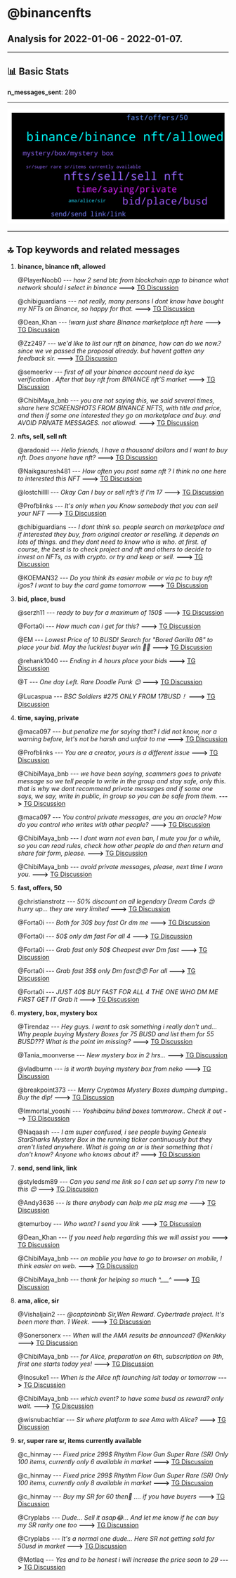 # **@binancenfts**
 ## Analysis for **2022-01-06** - **2022-01-07**.

---

## 📊 **Basic Stats**

**n_messages_sent**: 280

---
![wordcloud](binancenfts_1Days_wordcloud.png)

---


## 🔝 **Top keywords and related messages**

1. **binance, binance nft, allowed**

    @PlayerNoob0 --- *how 2 send btc from blockchain app to binance  what network should i select in binance* **--->** [TG Discussion](https://t.me/binancenfts/425753)

    @chibiguardians --- *not really, many persons I dont know have bought my NFTs on Binance, so happy for that.* **--->** [TG Discussion](https://t.me/binancenfts/425355)

    @Dean_Khan --- *!warn just share Binance marketplace nft here* **--->** [TG Discussion](https://t.me/binancenfts/425530)

    @Zz2497 --- *we'd like to list our nft on binance, how can do we now.? since we ve passed the proposal already. but havent gotten any feedback sir.* **--->** [TG Discussion](https://t.me/binancenfts/426013)

    @semeerkv --- *first of all your binance account need do kyc verification . After that buy nft from BINANCE nft’S market* **--->** [TG Discussion](https://t.me/binancenfts/426426)

    @ChibiMaya_bnb --- *you are not saying this, we said several times, share here SCREENSHOTS FROM BINANCE NFTS, with title and price, and then if some one interested they go on marketplace and buy. and AVOID PRIVATE MESSAGES. not allowed.* **--->** [TG Discussion](https://t.me/binancenfts/425401)

2. **nfts, sell, sell nft**

    @aradoaid --- *Hello friends, I have a thousand dollars and I want to buy nft. Does anyone have nft?* **--->** [TG Discussion](https://t.me/binancenfts/426238)

    @Naikgauresh481 --- *How often you post same nft ? I think no one here to interested this NFT* **--->** [TG Discussion](https://t.me/binancenfts/425663)

    @lostchillll --- *Okay Can I buy or sell nft’s if I’m 17* **--->** [TG Discussion](https://t.me/binancenfts/425711)

    @Profblinks --- *It's only when you Know somebody that you can sell your NFT* **--->** [TG Discussion](https://t.me/binancenfts/425354)

    @chibiguardians --- *I dont think so. people search on marketplace and if interested they buy, from original creator or reselling. it depends on lots of things. and they dont need to know who is who. at first. of course, the best is to check project and nft and others to decide to invest on NFTs, as with crypto. or try and keep or sell.* **--->** [TG Discussion](https://t.me/binancenfts/425383)

    @KOEMAN32 --- *Do you think its easier mobile or via pc to buy nft igos? I want to buy the card game tomorrow* **--->** [TG Discussion](https://t.me/binancenfts/425304)

3. **bid, place, busd**

    @serzh11 --- *ready to buy for a maximum of 150$* **--->** [TG Discussion](https://t.me/binancenfts/426220)

    @Forta0i --- *How much can i get for this?* **--->** [TG Discussion](https://t.me/binancenfts/425558)

    @EM --- *Lowest Price of 10 BUSD!  Search for "Bored Gorilla 08" to place your bid.  May the luckiest buyer win 🤝🏼* **--->** [TG Discussion](https://t.me/binancenfts/425749)

    @rehank1040 --- *Ending in 4 hours place your bids* **--->** [TG Discussion](https://t.me/binancenfts/425630)

    @T --- *One day Left. Rare Doodle Punk 😊* **--->** [TG Discussion](https://t.me/binancenfts/425500)

    @Lucaspua --- *BSC Soldiers #275 ONLY FROM 17BUSD！* **--->** [TG Discussion](https://t.me/binancenfts/425483)

4. **time, saying, private**

    @maca097 --- *but penalize me for saying that? I did not know, nor a warning before, let's not be harsh and unfair to me* **--->** [TG Discussion](https://t.me/binancenfts/425409)

    @Profblinks --- *You are a creator, yours is a different issue* **--->** [TG Discussion](https://t.me/binancenfts/425376)

    @ChibiMaya_bnb --- *we have been saying, scammers goes to private message so we tell people to write in the group and stay safe, only this. that is why we dont recommend private messages and if some one says, we say, write in public, in group so you can be safe from them.* **--->** [TG Discussion](https://t.me/binancenfts/425405)

    @maca097 --- *You control private messages, are you an oracle? How do you control who writes with other people?* **--->** [TG Discussion](https://t.me/binancenfts/425404)

    @ChibiMaya_bnb --- *I dont warn not even ban, I mute you for a while, so you can read rules, check how other people do and then return and share fair form, please.* **--->** [TG Discussion](https://t.me/binancenfts/425418)

    @ChibiMaya_bnb --- *avoid private messages, please, next time I warn you.* **--->** [TG Discussion](https://t.me/binancenfts/425395)

5. **fast, offers, 50**

    @christianstrotz --- *50% discount on all legendary Dream Cards 😍 hurry up… they are very limited* **--->** [TG Discussion](https://t.me/binancenfts/425185)

    @Forta0i --- *Both for 30$  buy fast Or dm me* **--->** [TG Discussion](https://t.me/binancenfts/425620)

    @Forta0i --- *50$ only dm fast For all 4* **--->** [TG Discussion](https://t.me/binancenfts/425275)

    @Forta0i --- *Grab fast only 50$ Cheapest ever Dm fast* **--->** [TG Discussion](https://t.me/binancenfts/425323)

    @Forta0i --- *Grab fast 35$ only  Dm fast😍😍 For all* **--->** [TG Discussion](https://t.me/binancenfts/425374)

    @Forta0i --- *JUST 40$ BUY FAST FOR ALL 4 THE ONE WHO DM ME FIRST GET IT Grab it* **--->** [TG Discussion](https://t.me/binancenfts/425289)

6. **mystery, box, mystery box**

    @Tirendaz --- *Hey guys. I want to ask something i really don't und... Why people buying Mystery Boxes for 75 BUSD and list them for 55 BUSD??? What is the point im missing?* **--->** [TG Discussion](https://t.me/binancenfts/425438)

    @Tania_moonverse --- *New mystery box in 2 hrs…* **--->** [TG Discussion](https://t.me/binancenfts/426050)

    @vladbumn --- *is it worth buying mystery box from neko* **--->** [TG Discussion](https://t.me/binancenfts/425892)

    @breakpoint373 --- *Merry Cryptmas Mystery Boxes dumping dumping.. Buy the dip!* **--->** [TG Discussion](https://t.me/binancenfts/426315)

    @Immortal_yooshi --- *Yoshibainu blind boxes tommorow.. Check it out* **--->** [TG Discussion](https://t.me/binancenfts/425875)

    @Naqaash --- *I am super confused, i see people buying Genesis StarSharks Mystery Box in the running ticker continuously but they aren't listed anywhere. What is going on or is their something that i don't know? Anyone who knows about it?* **--->** [TG Discussion](https://t.me/binancenfts/425587)

7. **send, send link, link**

    @styledsm89 --- *Can you send me link so I can set up sorry I’m new to this 😊* **--->** [TG Discussion](https://t.me/binancenfts/426433)

    @Andy3636 --- *Is there anybody can help me plz msg me* **--->** [TG Discussion](https://t.me/binancenfts/425855)

    @temurboy --- *Who want? I send you link* **--->** [TG Discussion](https://t.me/binancenfts/425726)

    @Dean_Khan --- *If you need help regarding this we will assist you* **--->** [TG Discussion](https://t.me/binancenfts/425673)

    @ChibiMaya_bnb --- *on mobile you have to go to browser on mobile, I think easier on web.* **--->** [TG Discussion](https://t.me/binancenfts/425305)

    @ChibiMaya_bnb --- *thank for helping so much ^___^* **--->** [TG Discussion](https://t.me/binancenfts/425331)

8. **ama, alice, sir**

    @Vishaljain2 --- *@captainbnb   Sir,Wen Reward. Cybertrade project.  It's been more than. 1 Week.* **--->** [TG Discussion](https://t.me/binancenfts/426516)

    @Sonersonerx --- *When will the AMA results be announced? @Kenikky* **--->** [TG Discussion](https://t.me/binancenfts/425790)

    @ChibiMaya_bnb --- *for Alice, preparation on 6th, subscription on 9th, first one starts today yes!* **--->** [TG Discussion](https://t.me/binancenfts/425309)

    @Inosuke1 --- *When is the Alice nft launching isit today or tomorrow* **--->** [TG Discussion](https://t.me/binancenfts/426210)

    @ChibiMaya_bnb --- *which event? to have some busd as reward? only wait.* **--->** [TG Discussion](https://t.me/binancenfts/425302)

    @wisnubachtiar --- *Sir where platform to see Ama with Alice?* **--->** [TG Discussion](https://t.me/binancenfts/426111)

9. **sr, super rare sr, items currently available**

    @c_hinmay --- *Fixed price 299$ Rhythm Flow Gun Super Rare (SR) Only 100 items, currently only 6 available in market* **--->** [TG Discussion](https://t.me/binancenfts/426243)

    @c_hinmay --- *Fixed price 299$ Rhythm Flow Gun Super Rare (SR) Only 100 items, currently only 8 available in market* **--->** [TG Discussion](https://t.me/binancenfts/425971)

    @c_hinmay --- *Buy my SR for 60 then🙂 .... if you have buyers* **--->** [TG Discussion](https://t.me/binancenfts/425569)

    @Cryplabs --- *Dude... Sell it asap😂... And let me know if he can buy my SR rarity one too* **--->** [TG Discussion](https://t.me/binancenfts/425566)

    @Cryplabs --- *It's a normal one dude... Here SR not getting sold for 50usd in market* **--->** [TG Discussion](https://t.me/binancenfts/425559)

    @Motlaq --- *Yes and to be honest i will increase the price soon to 29* **--->** [TG Discussion](https://t.me/binancenfts/426016)

